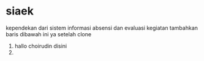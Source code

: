 siaek
=====
kependekan dari sistem informasi absensi dan evaluasi kegiatan
tambahkan baris dibawah ini ya setelah clone
1. hallo choirudin disini
2.
